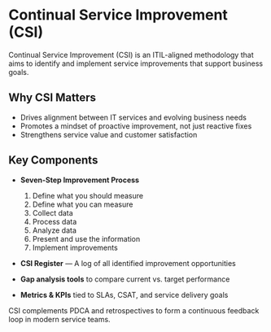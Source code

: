 # Continual Service Improvement (CSI)

Continual Service Improvement (CSI) is an ITIL-aligned methodology that aims to identify and implement service improvements that support business goals.

## Why CSI Matters

- Drives alignment between IT services and evolving business needs
- Promotes a mindset of proactive improvement, not just reactive fixes
- Strengthens service value and customer satisfaction

## Key Components

- **Seven-Step Improvement Process**
  1. Define what you should measure
  2. Define what you can measure
  3. Collect data
  4. Process data
  5. Analyze data
  6. Present and use the information
  7. Implement improvements

- **CSI Register** — A log of all identified improvement opportunities
- **Gap analysis tools** to compare current vs. target performance
- **Metrics & KPIs** tied to SLAs, CSAT, and service delivery goals

CSI complements PDCA and retrospectives to form a continuous feedback loop in modern service teams.